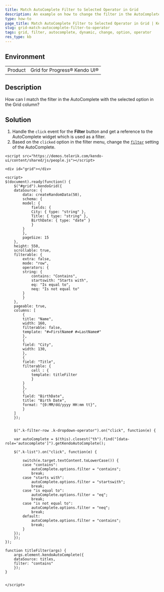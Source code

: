 ```yaml
---
title: Match AutoComplete Filter to Selected Operator in Grid
description: An example on how to change the filter in the AutoComplete to match the selected operator in a Kendo UI Grid.
type: how-to
page_title: Match AutoComplete Filter to Selected Operator in Grid | Kendo UI Grid
slug: grid-match-autocomplete-filter-to-operator
tags: grid, filter, autocomplete, dynamic, change, option, operator
res_type: kb
---
```


## Environment

<table>
 <tr>
  <td>Product</td>
  <td>Grid for Progress® Kendo UI®</td>
 </tr>
</table>

## Description

How can I match the filter in the AutoComplete with the selected option in the Grid column?

## Solution

1. Handle the `click` event for the **Filter** button and get a reference to the AutoComplete widget which is used as a filter.
1. Based on the `clicked` option in the filter menu, change the [`filter`](https://docs.telerik.com/kendo-ui/api/javascript/ui/autocomplete/configuration/filter) setting of the AutoComplete.

```dojo
<script src="https://demos.telerik.com/kendo-ui/content/shared/js/people.js"></script>

<div id="grid"></div>

<script>
$(document).ready(function() {
    $("#grid").kendoGrid({
    dataSource: {
        data: createRandomData(50),
        schema: {
        model: {
            fields: {
            City: { type: "string" },
            Title: { type: "string" },
            BirthDate: { type: "date" }
            }
        }
        },
        pageSize: 15
    },
    height: 550,
    scrollable: true,
    filterable: {
        extra: false,
        mode: "row",
        operators: {
        string: {
            contains: "Contains",
            startswith: "Starts with",
            eq: "Is equal to",
            neq: "Is not equal to"
        }
        }
    },
    pageable: true,
    columns: [
        {
        title: "Name",
        width: 160,
        filterable: false,
        template: "#=FirstName# #=LastName#"
        },
        {
        field: "City",
        width: 130,
        },
        {
        field: "Title",
        filterable: {
            cell : {
            template: titleFilter
            }
        }
        },
        {
        field: "BirthDate",
        title: "Birth Date",
        format: "{0:MM/dd/yyyy HH:mm tt}",
        }
    ]
    });


    $(".k-filter-row .k-dropdown-operator").on("click", function(e) {

    var autoComplete = $(this).closest("th").find("[data-role='autocomplete']").getKendoAutoComplete();

    $(".k-list").on("click", function(e) {

        switch(e.target.textContent.toLowerCase()) {
        case "contains":
            autoComplete.options.filter = "contains";
            break;
        case "starts with":
            autoComplete.options.filter = "startswith";
            break;
        case "is equal to":
            autoComplete.options.filter = "eq";
            break;
        case "is not equal to":
            autoComplete.options.filter = "neq";
            break;
        default:
            autoComplete.options.filter = "contains";
            break;
        }
    });
    });
});

function titleFilter(args) {
    args.element.kendoAutoComplete({
    dataSource: titles,
    filter: "contains"
    });
}


</script>
```
